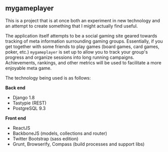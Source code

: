 mygameplayer
------------

This is a project that is at once both an experiment in new technology and an attempt to create something that I might actually find useful.

The application itself attempts to be a social gaming site geared towards tracking of meta information surrounding gaming groups. Essentially, if you get together with some friends to play games (board games, card games, poker, etc.) `mygameplayer` is set up to allow you to track your group's progress and organize sessions into long running campaigns. Achievements, rankings, and other metrics will be used to facilitate a more enjoyable meta game.

The technology being used is as follows:

**Back end**
* Django 1.8
* Tastypie (REST)
* PostgreSQL 9.3 

**Front end**
* ReactJS
* BackboneJS (models, collections and router)
* Twitter Bootstrap (sass edition)
* Grunt, Browserify, Compass (build processes and support libs)
